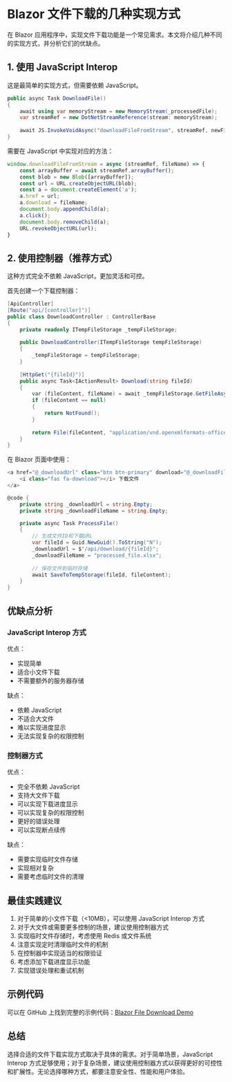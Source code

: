 # Blazor 文件下载的几种实现方式

在 Blazor 应用程序中，实现文件下载功能是一个常见需求。本文将介绍几种不同的实现方式，并分析它们的优缺点。

## 1. 使用 JavaScript Interop

这是最简单的实现方式，但需要依赖 JavaScript。

```csharp
public async Task DownloadFile()
{
    await using var memoryStream = new MemoryStream(_processedFile);
    var streamRef = new DotNetStreamReference(stream: memoryStream);
    
    await JS.InvokeVoidAsync("downloadFileFromStream", streamRef, newFileName);
}
```

需要在 JavaScript 中实现对应的方法：

```javascript
window.downloadFileFromStream = async (streamRef, fileName) => {
    const arrayBuffer = await streamRef.arrayBuffer();
    const blob = new Blob([arrayBuffer]);
    const url = URL.createObjectURL(blob);
    const a = document.createElement('a');
    a.href = url;
    a.download = fileName;
    document.body.appendChild(a);
    a.click();
    document.body.removeChild(a);
    URL.revokeObjectURL(url);
}
```

## 2. 使用控制器（推荐方式）

这种方式完全不依赖 JavaScript，更加灵活和可控。

首先创建一个下载控制器：

```csharp
[ApiController]
[Route("api/[controller]")]
public class DownloadController : ControllerBase
{
    private readonly ITempFileStorage _tempFileStorage;
    
    public DownloadController(ITempFileStorage tempFileStorage)
    {
        _tempFileStorage = tempFileStorage;
    }
    
    [HttpGet("{fileId}")]
    public async Task<IActionResult> Download(string fileId)
    {
        var (fileContent, fileName) = await _tempFileStorage.GetFileAsync(fileId);
        if (fileContent == null)
        {
            return NotFound();
        }
        
        return File(fileContent, "application/vnd.openxmlformats-officedocument.spreadsheetml.sheet", fileName);
    }
}
```

在 Blazor 页面中使用：

```csharp
<a href="@_downloadUrl" class="btn btn-primary" download="@_downloadFileName">
    <i class="fas fa-download"></i> 下载文件
</a>

@code {
    private string _downloadUrl = string.Empty;
    private string _downloadFileName = string.Empty;

    private async Task ProcessFile()
    {
        // 生成文件ID和下载URL
        var fileId = Guid.NewGuid().ToString("N");
        _downloadUrl = $"/api/download/{fileId}";
        _downloadFileName = "processed_file.xlsx";
        
        // 保存文件到临时存储
        await SaveToTempStorage(fileId, fileContent);
    }
}
```

## 优缺点分析

### JavaScript Interop 方式
优点：
- 实现简单
- 适合小文件下载
- 不需要额外的服务器存储

缺点：
- 依赖 JavaScript
- 不适合大文件
- 难以实现进度显示
- 无法实现复杂的权限控制

### 控制器方式
优点：
- 完全不依赖 JavaScript
- 支持大文件下载
- 可以实现下载进度显示
- 可以实现复杂的权限控制
- 更好的错误处理
- 可以实现断点续传

缺点：
- 需要实现临时文件存储
- 实现相对复杂
- 需要考虑临时文件的清理

## 最佳实践建议

1. 对于简单的小文件下载（<10MB），可以使用 JavaScript Interop 方式
2. 对于大文件或需要更多控制的场景，建议使用控制器方式
3. 实现临时文件存储时，考虑使用 Redis 或文件系统
4. 注意实现定时清理临时文件的机制
5. 在控制器中实现适当的权限验证
6. 考虑添加下载进度显示功能
7. 实现错误处理和重试机制

## 示例代码

可以在 GitHub 上找到完整的示例代码：[Blazor File Download Demo](https://github.com/your-repo)

## 总结

选择合适的文件下载实现方式取决于具体的需求。对于简单场景，JavaScript Interop 方式足够使用；对于复杂场景，建议使用控制器方式以获得更好的可控性和扩展性。无论选择哪种方式，都要注意安全性、性能和用户体验。 